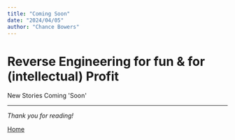 ```yaml
---
title: "Coming Soon"
date: "2024/04/05"
author: "Chance Bowers"
---
```


# Reverse Engineering for fun & for (intellectual) Profit

New Stories Coming 'Soon'

---

*Thank you for reading!*


[Home](https://glitchingreality.github.io/index.html)

